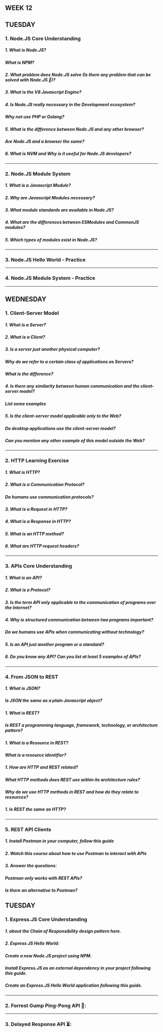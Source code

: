 ## WEEK 12

## TUESDAY

### 1. Node.JS Core Understanding
##### 1. What is Node.JS?
##### What is NPM?
##### 2. What problem does Node.JS solve (Is there any problem that can be solved with Node.JS 🤔)?
##### 3. What is the V8 Javascript Engine?
##### 4. Is Node.JS really necessary in the Development ecosystem?
##### Why not use PHP or Golang?
##### 5. What is the difference between Node.JS and any other browser?
##### Are Node.JS and a browser the same?
##### 6. What is NVM and Why is it useful for Node.JS developers?
***
### 2. Node.JS Module System
##### 1. What is a Javascript Module?
##### 2. Why are Javascript Modules necessary?
##### 3. What module standards are available in Node.JS?
##### 4. What are the differences between ESModules and CommonJS modules?
##### 5. Which types of modules exist in Node.JS?
***
### 3. Node.JS Hello World - Practice

***
### 4. Node.JS Module System - Practice

***


## WEDNESDAY

### 1. Client-Server Model
##### 1. What is a Server?
##### 2. What is a Client?
##### 3. Is a server just another physical computer?
##### Why do we refer to a certain class of applications as Servers?
##### What is the difference?
##### 4. Is there any similarity between human communication and the client-server model?
##### List some examples
##### 5. Is the client-server model applicable only to the Web?
##### Do desktop applications use the client-server model?
##### Can you mention any other example of this model outside the Web?
***
### 2. HTTP Learning Exercise
##### 1. What is HTTP?
##### 2. What is a Communication Protocol?
##### Do humans use communication protocols?
##### 3. What is a Request in HTTP?
##### 4. What is a Response in HTTP?
##### 5. What is an HTTP method?
##### 6. What are HTTP request headers?
***
### 3. APIs Core Understanding
##### 1. What is an API?
##### 2. What is a Protocol?
##### 3. Is the term API only applicable to the communication of programs over the Internet?
##### 4. Why is structured communication between two programs important?
##### Do we humans use APIs when communicating without technology?
##### 5. Is an API just another program or a standard?
##### 6. Do you know any API? Can you list at least 5 examples of APIs?
***
### 4. From JSON to REST
##### 1. What is JSON?
##### Is JSON the same as a plain Javascript object?
##### 1. What is REST?
##### Is REST a programming language, framework, technology, or architecture pattern?
##### 1. What is a Resource in REST?
##### What is a resource identifier?
##### 1. How are HTTP and REST related?
##### What HTTP methods does REST use within its architecture rules?
##### Why do we use HTTP methods in REST and how do they relate to resources?
##### 1. Is REST the same as HTTP?
***
### 5. REST API Clients
##### 1. Install Postman in your computer, follow this guide
##### 2. Watch this course about how to use Postman to interact with APIs
##### 3. Answer the questions:
##### Postman only works with REST APIs?
##### Is there an alternative to Postman?


## TUESDAY

### 1. Express.JS Core Understanding
##### 1.  about the Chain of Responsibility design pattern here.
##### 2. Express JS Hello World:
##### Create a new Node.JS project using NPM.
##### Install Express.JS as an external dependency in your project following this guide.
##### Create an Express.JS Hello World application following this guide.
***

### 2. Forrest Gump Ping-Pong API 🏓:

***
### 3. Delayed Response API ⏳:
